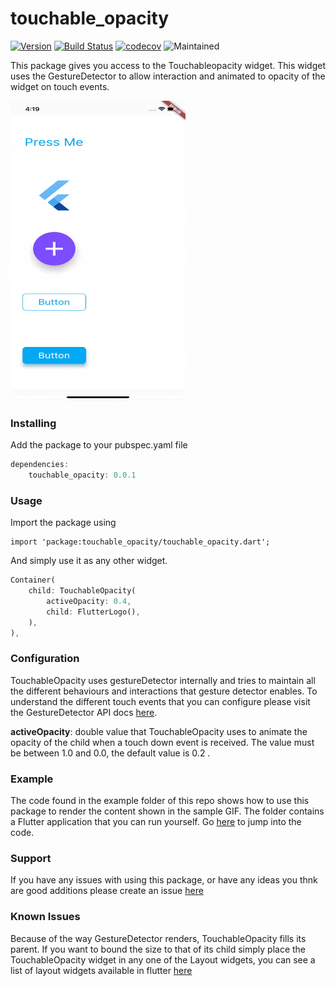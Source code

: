 # touchable_opacity
[![Version](https://img.shields.io/pub/v/touchable_opacity.svg)](https://pub.dev/packages/touchable_opacity)
[![Build Status](https://travis-ci.com/nkshah2/touchable_opacity_flutter.svg?branch=master)](https://travis-ci.com/nkshah2/touchable_opacity_flutter)
[![codecov](https://codecov.io/gh/nkshah2/touchable_opacity/branch/master/graph/badge.svg)](https://codecov.io/gh/nkshah2/touchable_opacity)
![Maintained](https://img.shields.io/maintenance/yes/2019.svg)

This package gives you access to the Touchableopacity widget. This widget uses the GestureDetector to allow interaction and animated to opacity of the widget on touch events.

<img src="resources/sample.gif" width="280" height="480" />

### Installing

Add the package to your pubspec.yaml file

```dart
dependencies:
	touchable_opacity: 0.0.1
```

### Usage

Import the package using

```
import 'package:touchable_opacity/touchable_opacity.dart';
```

And simply use it as any other widget.

```dart
Container(
	child: TouchableOpacity(
		activeOpacity: 0.4,
		child: FlutterLogo(),
	),
),
```

### Configuration

TouchableOpacity uses gestureDetector internally and tries to maintain all the different behaviours and interactions that gesture detector enables. To understand the different touch events that you can configure please visit the GestureDetector API docs [here](https://api.flutter.dev/flutter/widgets/GestureDetector-class.html).


<b>activeOpacity</b>: double value that TouchableOpacity uses to animate the opacity of the child when a touch down event is received. The value must be between 1.0 and 0.0, the default value is 0.2 .

### Example

The code found in the example folder of this repo shows how to use this package to render the content shown in the sample GIF. The folder contains a Flutter application that you can run yourself. Go [here](example/lib/main.dart) to jump into the code.

### Support

If you have any issues with using this package, or have any ideas you thnk are good additions please create an issue [here](https://github.com/nkshah2/touchable_opacity/issues)

### Known Issues

Because of the way GestureDetector renders, TouchableOpacity fills its parent. If you want to bound the size to that of its child simply place the TouchableOpacity widget in any one of the Layout widgets, you can see a list of layout widgets available in flutter [here](https://flutter.dev/docs/development/ui/widgets/layout)
